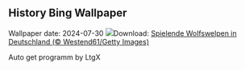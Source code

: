 ## History Bing Wallpaper
Wallpaper date: 2024-07-30
![](https://www.bing.com/th?id=OHR.GrayWolfPups_DE-DE4132223507_UHD.jpg&w=1000)Download: [Spielende Wolfswelpen in Deutschland (© Westend61/Getty Images)](https://www.bing.com/th?id=OHR.GrayWolfPups_DE-DE4132223507_UHD.jpg)

Auto get programm by LtgX

